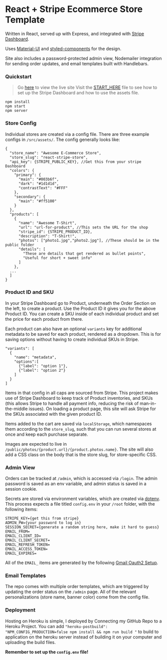 # React + Stripe Ecommerce Store Template

Written in React, served up with Express, and integrated with [Stripe Dashboard](https://stripe.com/us/payments).

Uses [Material-UI](http://material-ui.com/) and [styled-components](https://www.styled-components.com/) for the design.

Site also includes a password-protected admin view, Nodemailer integration for sending order updates, and email templates built with Handlebars.

### Quickstart

> Go [here](https://react-test-store.herokuapp.com/) to view the live site
> Visit the [START_HERE](https://github.com/Austinmoore1492/React-Store/blob/master/START_HERE.txt) file to see how to set up the Stripe Dashboard and how to use the assets file.

```
npm install
npm start
npm server
```

### Store Config

Individual stores are created via a config file. There are three example configs in `/src/assets/`. The config generally looks like:

```
{
  "store_name": "Awesome E-Commerce Store",
  "store_slug": "react-stripe-store",
  "api_key": {STRIPE_PUBLIC_KEY}, //Get this from your stripe Dashboard
  "colors": {
    "primary": {
      "main": "#003b6f",
      "dark": "#1d1d1d",
      "contrastText": "#FFF"
    },
    "secondary": {
      "main": "#ff5100"
    }
  },
  "products": [
    {
      "name": "Awesome T-Shirt",
      "url": "url-for-product", //This sets the URL for the shop
      "stripe_id": {STRIPE_PRODUCT_ID},
      "description": "T-Shirt!",
      "photos": ["photo1.jpg","photo2.jpg"], //These should be in the public folder
      "details": [
        "These are details that get rendered as bullet points",
        "Useful for short + sweet info"
      ]
    },
  ...
  ]
}
```

### Product ID and SKU

In your Stripe Dashboard go to Product, underneath the Order Section on the left, to create a product. Use the Product ID it gives you for the above Product ID. You can create a SKU inside of each individual product and set the price for each product from there.

Each product can also have an optional `variants` key for additional metadata to be saved for each product, rendered as a dropdown. This is for saving options without having to create individual SKUs in Stripe.

```
"variants": [
  {
    "name": "metadata",
    "options":[
      {"label": "option 1"},
      {"label": "option 2"}
    ]
  }
]
```

Items in that config in all caps are sourced from Stripe. This project makes use of Stripe Dashboard to keep track of Product inventories, and SKUs (this allows Stripe to handle all payment info, reducing the risk of man-in-the-middle issues). On loading a product page, this site will ask Stripe for the SKUs associated with the given product ID.

Items added to the cart are saved via `localStorage`, which namespaces them according to the `store_slug`, such that you can run several stores at once and keep each purchase separate.

Images are expected to live in `/public/photos/{product.url}/{product.photos.name}`. The site will also add a CSS class on the body that is the store slug, for store-specific CSS.

### Admin View

Orders can be tracked at `/admin`, which is accessed via `/login`. The admin password is saved as an env variable, and admin status is saved in a session cookie.

Secrets are stored via environment variables, which are created via [dotenv](https://www.npmjs.com/package/dotenv). This process expects a file titled `config.env` in your `/root` folder, with the following items:

```
STRIPE_KEY={get this from stripe}
ADMIN_PW={your password to log in}
SESSION_SECRET={generate a random string here, make it hard to guess}
EMAIL_FROM=
EMAIL_CLIENT_ID=
EMAIL_CLIENT_SECRET=
EMAIL_REFRESH_TOKEN=
EMAIL_ACCESS_TOKEN=
EMAIL_EXPIRES=
```

All of the `EMAIL_` items are generated by the following [Gmail Oauth2 Setup](https://stackoverflow.com/a/43202668).

### Email Templates

The repo comes with multiple order templates, which are triggered by updating the order status on the `/admin` page. All of the relevant personalizations (store name, banner color) come from the config file.

### Deployment

Hosting on Heroku is simple, I deployed by Connecting my GitHub Repo to a Heroku Project. You can add
`"heroku-postbuild": "NPM_CONFIG_PRODUCTION=false npm install && npm run build "` to build to application on the heroku server instead of building it on your computer and uploading the build files.

**Remember to set up the `config.env` file!**
